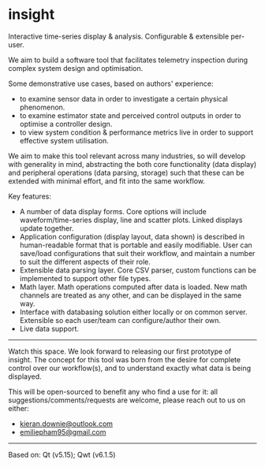 # insight

Interactive time-series display &amp; analysis. Configurable &amp; extensible per-user.

We aim to build a software tool that facilitates telemetry inspection during complex system design and optimisation. 

Some demonstrative use cases, based on authors' experience:
 - to examine sensor data in order to investigate a certain physical phenomenon.
 - to examine estimator state and perceived control outputs in order to optimise a controller design.
 - to view system condition & performance metrics live in order to support effective system utilisation.

We aim to make this tool relevant across many industries, so will develop with generality in mind, abstracting the both core functionality (data display) and peripheral operations (data parsing, storage) such that these can be extended with minimal effort, and fit into the same workflow.

Key features:
 - A number of data display forms. Core options will include waveform/time-series display, line and scatter plots. Linked displays update together.
 - Application configuration (display layout, data shown) is described in human-readable format that is portable and easily modifiable. User can save/load configurations that suit their workflow, and maintain a number to suit the different aspects of their role.
 - Extensible data parsing layer. Core CSV parser, custom functions can be implemented to support other file types.
 - Math layer. Math operations computed after data is loaded. New math channels are treated as any other, and can be displayed in the same way.
 - Interface with databasing solution either locally or on common server. Extensible so each user/team can configure/author their own.
 - Live data support.
 
***
Watch this space. We look forward to releasing our first prototype of insight. The concept for this tool was born from the desire for complete control over our workflow(s), and to understand exactly what data is being displayed. 

This will be open-sourced to benefit any who find a use for it: all suggestions/comments/requests are welcome, please reach out to us on either:
 - [kieran.downie@outlook.com](mailto:kieran.downie@outlook.com)
 - [emiliepham95@gmail.com](mailto:emiliepham95@gmail.com)


***
Based on: Qt (v5.15); Qwt (v6.1.5)
